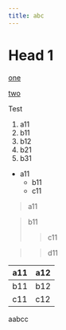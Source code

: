 ```yaml
---
title: abc
---
```


# Head 1

[one][1]

[two](2)

Test

1. a11
1. b11
1. b12
1. b21
1. b31

- a11
  - b11
  - c11

> a11

> b11
>> c11

> > d11

| a11 | a12 |
|-----|-----|
| b11 | b12 |
| c11 | c12 |

<code-example src="/abc"></code-example>a<live-example src="/def">abc</live-example>c

[1]: http://www.google.com
